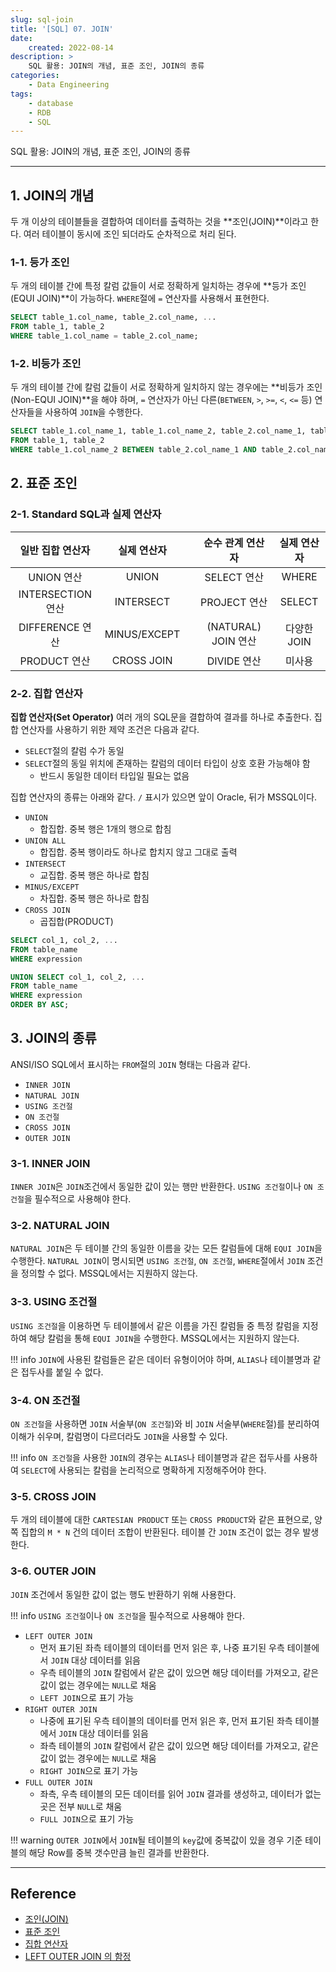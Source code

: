```yaml
---
slug: sql-join
title: '[SQL] 07. JOIN'
date:
    created: 2022-08-14
description: >
    SQL 활용: JOIN의 개념, 표준 조인, JOIN의 종류
categories:
    - Data Engineering
tags:
    - database
    - RDB
    - SQL
---
```


SQL 활용: JOIN의 개념, 표준 조인, JOIN의 종류  

<!-- more -->

---

## 1. JOIN의 개념

두 개 이상의 테이블들을 결합하여 데이터를 출력하는 것을 **조인(JOIN)**이라고 한다. 여러 테이블이 동시에 조인 되더라도 순차적으로 처리 된다.  

### 1-1. 등가 조인

두 개의 테이블 간에 특정 칼럼 값들이 서로 정확하게 일치하는 경우에 **등가 조인(EQUI JOIN)**이 가능하다. `WHERE`절에 `=` 연산자를 사용해서 표현한다.  

```sql
SELECT table_1.col_name, table_2.col_name, ...
FROM table_1, table_2
WHERE table_1.col_name = table_2.col_name;
```

### 1-2. 비등가 조인

두 개의 테이블 간에 칼럼 값들이 서로 정확하게 일치하지 않는 경우에는 **비등가 조인(Non-EQUI JOIN)**을 해야 하며, `=` 연산자가 아닌 다른(`BETWEEN`, `>`, `>=`, `<`, `<=` 등) 연산자들을 사용하여 `JOIN`을 수행한다.  

```sql
SELECT table_1.col_name_1, table_1.col_name_2, table_2.col_name_1, table_2.col_name_2 ...
FROM table_1, table_2
WHERE table_1.col_name_2 BETWEEN table_2.col_name_1 AND table_2.col_name_2;
```

## 2. 표준 조인

### 2-1. Standard SQL과 실제 연산자

|일반 집합 연산자|실제 연산자||순수 관계 연산자|실제 연산자|
|:-:|:-:|-|:-:|:-:|
|UNION 연산|UNION||SELECT 연산|WHERE|
|INTERSECTION 연산|INTERSECT||PROJECT 연산|SELECT|
|DIFFERENCE 연산|MINUS/EXCEPT||(NATURAL) JOIN 연산|다양한 JOIN|
|PRODUCT 연산|CROSS JOIN||DIVIDE 연산|미사용|

### 2-2. 집합 연산자

**집합 연산자(Set Operator)** 여러 개의 SQL문을 결합하여 결과를 하나로 추출한다. 집합 연산자를 사용하기 위한 제약 조건은 다음과 같다.  

- `SELECT`절의 칼럼 수가 동일
- `SELECT`절의 동일 위치에 존재하는 칼럼의 데이터 타입이 상호 호환 가능해야 함
    - 반드시 동일한 데이터 타입일 필요는 없음

집합 연산자의 종류는 아래와 같다. `/` 표시가 있으면 앞이 Oracle, 뒤가 MSSQL이다.  

- `UNION`
    - 합집합. 중복 행은 1개의 행으로 합침
- `UNION ALL`
    - 합집합. 중복 행이라도 하나로 합치지 않고 그대로 출력
- `INTERSECT`
    - 교집합. 중복 행은 하나로 합침
- `MINUS/EXCEPT`
    - 차집합. 중복 행은 하나로 합침
- `CROSS JOIN`
    - 곱집합(PRODUCT)

```sql
SELECT col_1, col_2, ...
FROM table_name
WHERE expression

UNION SELECT col_1, col_2, ...
FROM table_name
WHERE expression
ORDER BY ASC;
```

## 3. JOIN의 종류

ANSI/ISO SQL에서 표시하는 `FROM`절의 `JOIN` 형태는 다음과 같다.  

- `INNER JOIN`
- `NATURAL JOIN`
- `USING 조건절`
- `ON 조건절`
- `CROSS JOIN`
- `OUTER JOIN`

### 3-1. INNER JOIN

`INNER JOIN`은 `JOIN`조건에서 동일한 값이 있는 행만 반환한다. `USING 조건절`이나 `ON 조건절`을 필수적으로 사용해야 한다.  

### 3-2. NATURAL JOIN

`NATURAL JOIN`은 두 테이블 간의 동일한 이름을 갖는 모든 칼럼들에 대해 `EQUI JOIN`을 수행한다. `NATURAL JOIN`이 명시되면 `USING 조건절`, `ON 조건절`, `WHERE`절에서 `JOIN` 조건을 정의할 수 없다. MSSQL에서는 지원하지 않는다.  

### 3-3. USING 조건절

`USING 조건절`을 이용하면 두 테이블에서 같은 이름을 가진 칼럼들 중 특정 칼럼을 지정하여 해당 칼럼을 통해 `EQUI JOIN`을 수행한다. MSSQL에서는 지원하지 않는다.  

!!! info
    `JOIN`에 사용된 칼럼들은 같은 데이터 유형이어야 하며, `ALIAS`나 테이블명과 같은 접두사를 붙일 수 없다.  

### 3-4. ON 조건절

`ON 조건절`을 사용하면 `JOIN` 서술부(`ON 조건절`)와 비 `JOIN` 서술부(`WHERE`절)를 분리하여 이해가 쉬우며, 칼럼명이 다르더라도 `JOIN`을 사용할 수 있다.  

!!! info
    `ON 조건절`을 사용한 `JOIN`의 경우는 `ALIAS`나 테이블명과 같은 접두사를 사용하여 `SELECT`에 사용되는 칼럼을 논리적으로 명확하게 지정해주어야 한다.  

### 3-5. CROSS JOIN

두 개의 테이블에 대한 `CARTESIAN PRODUCT` 또는 `CROSS PRODUCT`와 같은 표현으로, 양쪽 집합의 `M * N` 건의 데이터 조합이 반환된다. 테이블 간 `JOIN` 조건이 없는 경우 발생한다.  

### 3-6. OUTER JOIN

`JOIN` 조건에서 동일한 값이 없는 행도 반환하기 위해 사용한다.  

!!! info
    `USING 조건절`이나 `ON 조건절`을 필수적으로 사용해야 한다.  

- `LEFT OUTER JOIN`
    - 먼저 표기된 좌측 테이블의 데이터를 먼저 읽은 후, 나중 표기된 우측 테이블에서 `JOIN` 대상 데이터를 읽음
    - 우측 테이블의 `JOIN` 칼럼에서 같은 값이 있으면 해당 데이터를 가져오고, 같은 값이 없는 경우에는 `NULL`로 채움
    - `LEFT JOIN`으로 표기 가능
- `RIGHT OUTER JOIN`
    - 나중에 표기된 우측 테이블의 데이터를 먼저 읽은 후, 먼저 표기된 좌측 테이블에서 `JOIN` 대상 데이터를 읽음
    - 좌측 테이블의 `JOIN` 칼럼에서 같은 값이 있으면 해당 데이터를 가져오고, 같은 값이 없는 경우에는 `NULL`로 채움
    - `RIGHT JOIN`으로 표기 가능
- `FULL OUTER JOIN`
    - 좌측, 우측 테이블의 모든 데이터를 읽어 `JOIN` 결과를 생성하고, 데이터가 없는 곳은 전부 `NULL`로 채움
    - `FULL JOIN`으로 표기 가능

!!! warning
    `OUTER JOIN`에서 `JOIN`될 테이블의 `key`값에 중복값이 있을 경우 기준 테이블의 해당 Row를 중복 갯수만큼 늘린 결과를 반환한다.  

---
## Reference
- [조인(JOIN)](https://dataonair.or.kr/db-tech-reference/d-guide/sql/?pageid=3&mod=document&uid=345)
- [표준 조인](https://dataonair.or.kr/db-tech-reference/d-guide/sql/?pageid=3&mod=document&uid=346)
- [집합 연산자](https://dataonair.or.kr/db-tech-reference/d-guide/sql/?pageid=3&mod=document&uid=347)
- [LEFT OUTER JOIN 의 함정](https://velog.io/@haerong22/LEFT-OUTER-JOIN-%EC%9D%98-%ED%95%A8%EC%A0%95)